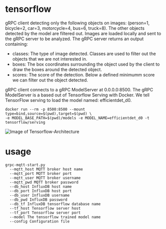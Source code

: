# tensorflow

gRPC client detecting only the following objects on images: (person=1, bicycle=2, car=3, motorcycle=4, bus=6, truck=8). The other objects detected by the model are filtered out.
Images are loaded locally and sent to the gRPC server to be analyzed. The gRPC server returns an output containing:
* classes: The type of image detected. Classes are used to filter out the objects that we are not interested in.
* boxes: The box coordinates surrounding the object used by the client to draw the boxes around the detected object.
* scores: The score of the detection. Below a defined minimumm score we can filter out the object detected.

gRPC client connects to a gRPC ModelServer at 0.0.0.0:8500. The gRPC ModelServer is a based out of Tensorflow Serving with Docker. We tell TensorFlow serving to load the model named: efficientdet_d0.
``` 
docker run --rm -p 8500:8500 --mount type=bind,source=$(pwd),target=$(pwd) \ 
-e MODEL_BASE_PATH=$(pwd)/models -e MODEL_NAME=efficientdet_d0 -t tensorflow/serving 
```

![Image of Tensorflow-Architecture](https://github.com/gaelcharriere/images/blob/main/tensorflow-architecture.jpg)

# usage
```
grpc-mqtt-start.py
  --mqtt_host MQTT broker host name
  --mqtt_port MQTT broker port
  --mqtt_user MQTT broker username
  --mqtt_pwd MQTT broker password
  --db_host InfluxDB host name
  --db_port InfluxDB host port
  --db_user InfluxDB username
  --db_pwd InfluxDB password
  --db_tf InfluxDB tensorflow database name
  --tf_host Tensorflow server host
  --tf_port Tensorflow server port
  --model The tensorflow trained model name
  --config Configuration file
```
